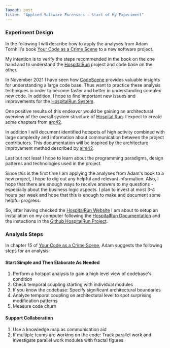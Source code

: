 ```yaml
---
layout: post
title:  "Applied Software Forensics - Start of My Experiment"
---
```


### Experiment Design

In the following I will describe how to apply the analyses from Adam Tornhill's book [Your Code as a Crime Scene](https://pragprog.com/titles/atcrime/your-code-as-a-crime-scene/) to a new software project.

My intention is to verify the steps recommended in the book on the one hand and to understand the [HospitalRun](https://hospitalrun.io/blog/why-hospitalrun/) project and code base on the other.

In November 2021 I have seen how [CodeScene](https://codescene.io) provides valuable insights for understanding a large code base. Thus want to practice these analysis techniques in order to become faster and better in understanding complex new code. In addition, I hope to find important new issues and improvements for the [HospitalRun System](https://github.com/HospitalRun/hospitalrun).

One positive results of this endeavor would be gaining an architectural overview of the overall system structure of [Hospital Run](https://hospitalrun.io/). I expect to create some chapters from [arc42](https://arc42.org).

In addition I will document identified hotspots of high activity combined with large complexity and information about communication between the project contributors. This documentation will be inspired by the architecture improvement method described by [aim42](https://aim42.org).

Last but not least I hope to learn about the programming paradigms, design patterns and technologies used in the project.

Since this is the first time I am applying the analyses from Adam's book to a new project, I hope to dig out any helpful and relevant information. Also, I hope that there are enough ways to receive answers to my questions - especially about the business logic aspects. I plan to invest at most 3-4 hours per week and hope that this is enough to make and document some helpful progress.

So, after having checked the [HospitalRun Website](https://hospitalrun.io/) I am about to setup an installation on my computer following the [HospitalRun Documentation](https://docs.hospitalrun.io) and the instuctions in the [Github HospitalRun Project](https://github.com/HospitalRun/hospitalrun).

### Analysis Steps

In chapter 15 of [Your Code as a Crime Scene](https://pragprog.com/titles/atcrime/your-code-as-a-crime-scene/), Adam suggests the following steps for an analysis:

#### Start Simple and Then Elaborate As Needed

1. Perform a hotspot analysis to gain a high level view of codebase's condition
2. Check temporal coupling starting with individual modules
3. If you know the codebase: Specify significant architectural boundaries
4. Analyze temporal coupling on architectural level to spot surprising modification patterns
5. Measure code churn

#### Support Collaboration

1. Use a knowledge map as communication aid
2. If multiple teams are working on the code: Track parallel work and investigate parallel work modules with fractal figures
